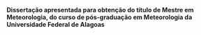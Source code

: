 **Dissertação apresentada para obtenção do título de Mestre em Meteorologia, do curso de pós-graduação em Meteorologia da Universidade Federal de Alagoas**
